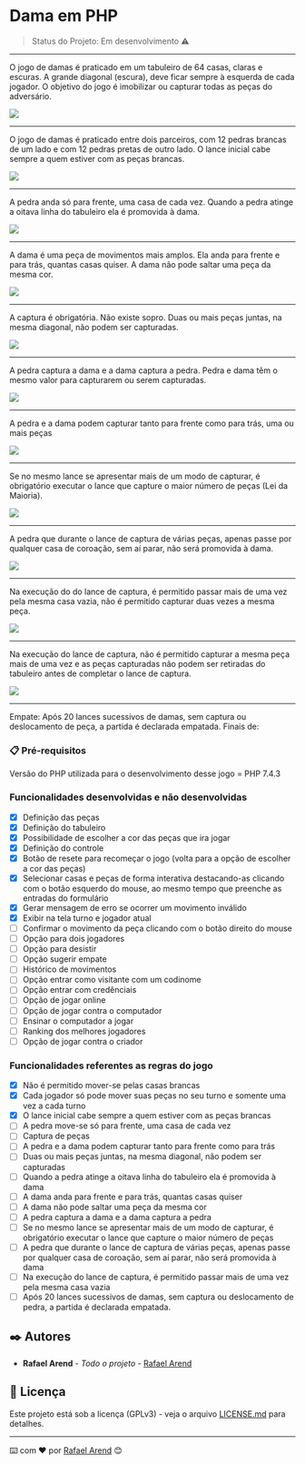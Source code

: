 # Dama em PHP

> Status do Projeto: Em desenvolvimento :warning:

---
O jogo de damas é praticado em um tabuleiro de 64 casas, claras e escuras. A grande diagonal (escura), deve ficar sempre à esquerda de cada jogador. O objetivo do jogo é imobilizar ou capturar todas as peças do adversário.

<img src="img/png1.png"/>

---
O jogo de damas é praticado entre dois parceiros, com 12 pedras brancas de um lado e com 12 pedras pretas de outro lado.
O lance inicial cabe sempre a quem estiver com as peças brancas.

<img src="img/png2.png"/>

---
A pedra anda só para frente, uma casa de cada vez. Quando a pedra atinge a oitava linha do tabuleiro ela é promovida à dama.

<img src="img/png3.png"/>

---
A dama é uma peça de movimentos mais amplos. Ela anda para frente e para trás, quantas casas quiser. A dama não pode saltar uma peça da mesma cor.

<img src="img/png4.png"/>

---
A captura é obrigatória.
Não existe sopro.
Duas ou mais peças juntas, na mesma diagonal, não podem ser capturadas.

<img src="img/png5.png"/>

---
A pedra captura a dama e a dama captura a pedra. Pedra e dama têm o mesmo valor para capturarem ou serem capturadas.

<img src="img/png6.png"/>

---
A pedra e a dama podem capturar tanto para frente como para trás, uma ou mais peças

<img src="img/png7.png"/>

---
Se no mesmo lance se apresentar mais de um modo de capturar, é obrigatório executar o lance que capture o maior número de peças (Lei da Maioria).

<img src="img/png8.png"/>

---
A pedra que durante o lance de captura de várias peças, apenas passe por qualquer casa de coroação, sem aí parar, não será promovida à dama.

<img src="img/png9.png"/>

---
Na execução do do lance de captura, é permitido passar mais de uma vez pela mesma casa vazia, não é permitido capturar duas vezes a mesma peça.

<img src="img/png10.png"/>

---
Na execução do lance de captura, não é permitido capturar a mesma peça mais de uma vez e as peças capturadas não podem ser retiradas do tabuleiro antes de completar o lance de captura.

<img src="img/png11.png"/>

---
Empate:
Após 20 lances sucessivos de damas, sem captura ou deslocamento de peça, a partida é declarada empatada.
Finais de:


### 📋 Pré-requisitos

Versão do PHP utilizada para o desenvolvimento desse jogo = PHP 7.4.3

### Funcionalidades desenvolvidas e não desenvolvidas

- [x] Definição das peças
- [x] Definição do tabuleiro
- [x] Possibilidade de escolher a cor das peças que ira jogar
- [x] Definição do controle
- [x] Botão de resete para recomeçar o jogo (volta para a opção de escolher a cor das peças)
- [x] Selecionar casas e peças de forma interativa destacando-as clicando com o botão esquerdo do mouse, ao mesmo tempo que preenche as entradas do formulário
- [x] Gerar mensagem de erro se ocorrer um movimento inválido
- [x] Exibir na tela turno e jogador atual
- [ ] Confirmar o movimento da peça clicando com o botão direito do mouse
- [ ] Opção para dois jogadores
- [ ] Opção para desistir
- [ ] Opção sugerir empate
- [ ] Histórico de movimentos
- [ ] Opção entrar como visitante com um codinome
- [ ] Opção entrar com credênciais
- [ ] Opção de jogar online
- [ ] Opção de jogar contra o computador
- [ ] Ensinar o computador a jogar
- [ ] Ranking dos melhores jogadores
- [ ] Opção de jogar contra o criador

### Funcionalidades referentes as regras do jogo

- [x] Não é permitido mover-se pelas casas brancas
- [x] Cada jogador só pode mover suas peças no seu turno e somente uma vez a cada turno
- [x] O lance inicial cabe sempre a quem estiver com as peças brancas
- [ ] A pedra move-se só para frente, uma casa de cada vez
- [ ] Captura de peças
- [ ] A pedra e a dama podem capturar tanto para frente como para trás
- [ ] Duas ou mais peças juntas, na mesma diagonal, não podem ser capturadas
- [ ] Quando a pedra atinge a oitava linha do tabuleiro ela é promovida à dama
- [ ] A dama anda para frente e para trás, quantas casas quiser
- [ ] A dama não pode saltar uma peça da mesma cor
- [ ] A pedra captura a dama e a dama captura a pedra
- [ ] Se no mesmo lance se apresentar mais de um modo de capturar, é obrigatório executar o lance que capture o maior número de peças
- [ ] A pedra que durante o lance de captura de várias peças, apenas passe por qualquer casa de coroação, sem aí parar, não será promovida à dama
- [ ] Na execução do lance de captura, é permitido passar mais de uma vez pela mesma casa vazia
- [ ] Após 20 lances sucessivos de damas, sem captura ou deslocamento de pedra, a partida é declarada empatada.

## ✒️ Autores

* **Rafael Arend** - *Todo o projeto* - [Rafael Arend](https://github.com/Ozzy005)

## 📄 Licença

Este projeto está sob a licença (GPLv3) - veja o arquivo [LICENSE.md](https://github.com/Ozzy005/Dama-em-PHP/blob/main/README.md) para detalhes.


---
⌨️ com ❤️ por [Rafael Arend](https://github.com/Ozzy005) 😊